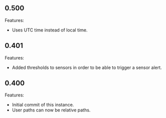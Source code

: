 ## 0.500

Features:

* Uses UTC time instead of local time.


## 0.401

Features:

* Added thresholds to sensors in order to be able to trigger a sensor alert.


## 0.400

Features:

* Initial commit of this instance.
* User paths can now be relative paths.